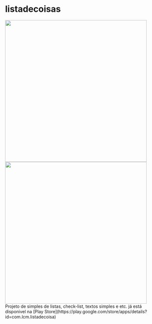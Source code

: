 # listadecoisas


<img src="https://github.com/lucascardo12/listadecoisa/blob/master/assets/Screenshot_1609358645.png" width="460">
<img src="https://github.com/lucascardo12/listadecoisa/blob/master/assets/Screenshot_1609354798.png" width="460">
Projeto de simples de listas, check-list, textos simples e etc.
já está disponivel na [Play Store](https://play.google.com/store/apps/details?id=com.lcm.listadecoisa)

